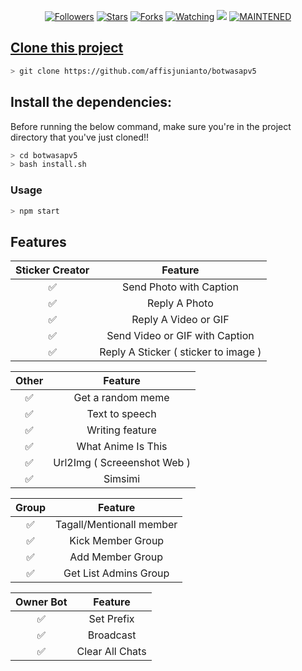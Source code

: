 
<p align="center">
<a href="https://github.com/affisjunianto/followers"><img title="Followers" src="https://img.shields.io/github/followers/affisjunianto?color=blue&style=flat-square"></a>
<a href="https://github.com/affisjunianto/botwasapv5/stargazers/"><img title="Stars" src="https://img.shields.io/github/stars/affisjunianto/botwasapv5?color=red&style=flat-square"></a>
<a href="https://github.com/affisjunianto/botwasapv5/network/members"><img title="Forks" src="http://img.shields.io/github/forks/affisjunianto/botwasapv5?color=red&style=flat-square"></a>
<a href="https://github.com/affisjunianto/botwasapv5/watchers"><img title="Watching" src="https://img.shields.io/github/watchers/affisjunianto/botwasapv5?label=Watchers&color=blue&style=flat-square"></a>
<a href="https://hits.seeyoufarm.com"><img src="https://hits.seeyoufarm.com/api/count/incr/badge.svg?url=https%3A%2F%2Fgithub.com%2Faffisjunianto%2Fbotwasapv5&count_bg=%2379C83D&title_bg=%23555555&icon=&icon_color=%23E7E7E7&title=Support&edge_flat=false"/></a>
<a href="#"><img title="MAINTENED" src="https://img.shields.io/badge/MAINTENED-YES-blue.svg"</a>
</p>

## Clone this project

```bash
> git clone https://github.com/affisjunianto/botwasapv5
```

## Install the dependencies:
Before running the below command, make sure you're in the project directory that
you've just cloned!!

```bash
> cd botwasapv5
> bash install.sh
```

### Usage
```bash
> npm start
```

## Features

| Sticker Creator |                Feature           |
| :-----------: | :--------------------------------: |
|       ✅       | Send Photo with Caption          |
|       ✅       | Reply A Photo                    |
|       ✅       | Reply A Video or GIF             |
|       ✅       | Send Video or GIF with Caption   |
|       ✅       | Reply A Sticker ( sticker to image ) |

| Other  |                     Feature                     |
| :------------: | :---------------------------------------------: |
|       ✅        |   Get a random meme             |
|       ✅        |   Text to speech                |
|       ✅        |   Writing feature 				|
|       ✅        |   What Anime Is This 			|
|       ✅        |   Url2Img ( Screeenshot Web )   |
|       ✅        |   Simsimi		                |

| Group  |                     Feature               |
| :-----------: | :--------------------------------: |
|       ✅        |   Tagall/Mentionall member       |
|       ✅        |   Kick Member Group	             |
|       ✅        |   Add Member Group	             |
|       ✅        |   Get List Admins Group          |

| Owner Bot  |                     Feature           |
| :-----------: | :--------------------------------: |
|       ✅        |   Set Prefix                     |
|       ✅        |   Broadcast                      |
|       ✅        |   Clear All Chats                |


